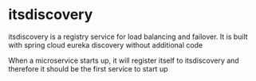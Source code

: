 # itsdiscovery

itsdiscovery is a registry service for load balancing and failover.  It is built with spring cloud eureka discovery without additional code<br>

When a microservice starts up, it will register itself to itsdiscovery and therefore it should be the first service to start up



